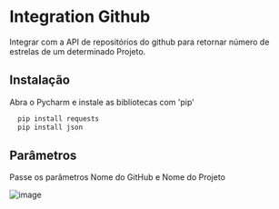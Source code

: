 
# Integration Github
Integrar com a API de repositórios do github para retornar número de estrelas de um determinado Projeto.




## Instalação

Abra o Pycharm e instale as bibliotecas com 'pip'

```bash
  pip install requests
  pip install json
```

## Parâmetros

Passe os parâmetros Nome do GitHub e Nome do Projeto

![image](https://user-images.githubusercontent.com/36715256/192817130-3f7533f4-471a-46b6-a16c-95b1feeff3f5.png)


